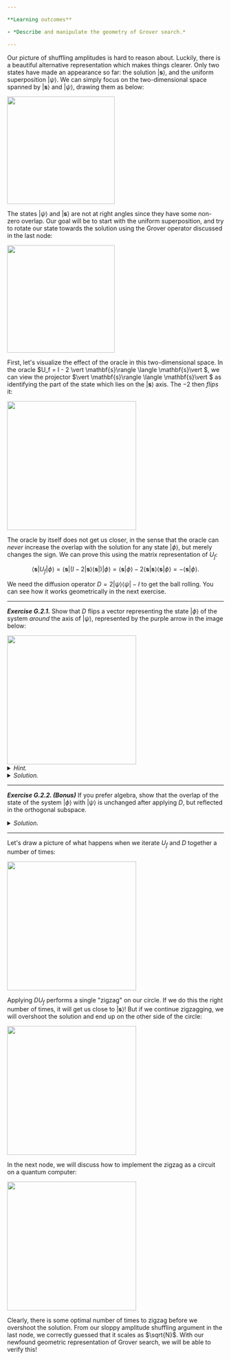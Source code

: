 ```yaml
---

**Learning outcomes**

- *Describe and manipulate the geometry of Grover search.*

---
```


Our picture of shuffling amplitudes is hard to reason about. Luckily, there is a beautiful alternative representation which makes things clearer. Only two states have made an appearance so far: the solution $\vert \mathbf{s}\rangle$, and the uniform superposition $\vert\psi\rangle$.
We can simply focus on the two-dimensional space spanned by $\vert \mathbf{s}\rangle$ and $\vert \psi\rangle$, drawing them as below:

<img src="pics/grover-space.svg"  width="250px">

The states $\vert \psi\rangle$ and $\vert \mathbf{s}\rangle$ are not at right angles since they have some non-zero overlap. Our goal will be to start with the uniform superposition, and try to rotate our state towards the solution using the Grover operator discussed in the last node:

<img src="pics/rotate.svg"  width="250px">

First, let's visualize the effect of the oracle in this two-dimensional space. In the oracle $U_f = I - 2 \vert \mathbf{s}\rangle \langle \mathbf{s}\vert $, we can view the projector $\vert \mathbf{s}\rangle \langle \mathbf{s}\vert $ as identifying the part of the state which lies on the $\vert \mathbf{s}\rangle$ axis. The $-2$ then *flips* it:

<img src="pics/flip.svg"  width="300px">

The oracle by itself does not get us closer, in the sense that the oracle can *never* increase the overlap with the solution for any state $\vert \phi\rangle$, but merely changes the sign. We can prove this using the matrix representation of $U_f$:

$$
\langle \mathbf{s}\vert U_f \vert \phi\rangle = \langle \mathbf{s}\vert (I - 2 \vert \mathbf{s}\rangle \langle \mathbf{s}\vert ) \vert \phi\rangle = \langle \mathbf{s}\vert \phi\rangle - 2 \langle\mathbf{s}\vert \mathbf{s}\rangle\langle\mathbf{s}\vert \phi\rangle = -\langle \mathbf{s}\vert \phi\rangle.
$$

We need the diffusion operator $D = 2 \vert \psi\rangle \langle
\psi\vert  - I$ to get the ball rolling. You can see how it works
geometrically in the next exercise.

---

***Exercise G.2.1.*** Show that $D$ flips a vector representing the state $\vert\phi\rangle$ of the system *around* the axis of $\vert \psi\rangle$, represented by the purple arrow in the image below:

<img src="pics/flip-psi.svg"  width="300px">

<details>
<summary><i>Hint.</i></summary>
Use geometry! To start with, suppose the vector representing the state of the system $\vert\phi\rangle$ makes an angle $\pi/2 - \varphi$ to $\vert \psi\rangle$. You can assume that $-D = I - 2\vert \psi\rangle\langle\psi\vert $ reflects parallel to $\vert \psi\rangle$, and go from there.
</details>

<details>
<summary><i>Solution.</i></summary>

Applying $-D$ reflects across the dotted red line orthogonal to $\vert \psi\rangle$. This gives a total rotation by $2\varphi$, as shown below middle:

<img src="pics/flip-psi-sol.svg" width="700px">

We now apply $-I$, so that the total effect is $-D \cdot -I = D$. This reflects the vector to the other side of the circle. But it's easy to see that the angle from the $\vert \psi\rangle$ axis is now

$$
\pi - 2\varphi - \left(\frac{\pi}{2} - \varphi\right) = \frac{\pi}{2} - \varphi,
$$

so that the final vector is indeed flipped around the $\vert
\psi\rangle$ axis, i.e., makes the same angle as the initial vector
but on the other side. ▢

</details>

---

***Exercise G.2.2. (Bonus)*** If you prefer algebra, show that the overlap of the state of the system $\vert\phi\rangle$ with $\vert \psi\rangle$ is unchanged after applying $D$, but reflected in the orthogonal subspace.

<details>
<summary><i>Solution.</i></summary>

Algebraically, let's write our arbitrary state $\vert \phi\rangle = \alpha \vert \psi\rangle + \beta \vert \phi_\perp\rangle$, where $\vert \phi_\perp\rangle$ is the projection onto the subspace orthogonal to $\vert \psi\rangle$. Then

$$
D\vert \phi\rangle = \alpha (2 \vert \psi\rangle\langle \psi\vert  - I)\vert \psi\rangle + \beta (2 \vert \psi\rangle\langle \psi\vert  - I)\vert \phi_\perp\rangle = \alpha \vert \psi\rangle - \beta \vert \phi_\perp\rangle.
$$

Hence, $\langle\psi\vert D\vert \phi\rangle = \alpha = \langle\psi\vert \phi\rangle$, while $\langle\phi_\perp\vert D\vert \phi\rangle = -\beta = -\langle\phi_\perp\vert \phi\rangle$. So the overlap is unchanged, and state is reflected in the orthogonal subspace, as required. ▢

</details>

---

Let's draw a picture of what happens when we iterate $U_f$ and $D$ together a number of times:

<img src="pics/zigzag.svg"  width="300px">

Applying $DU_f$ performs a single "zigzag" on our circle. If we do this the right number of times, it will get us close to $\vert \mathbf{s}\rangle$! But if we continue zigzagging, we will overshoot the solution and end up on the other side of the circle:

<img src="pics/overshoot.svg"  width="300px">

In the next node, we will discuss how to implement the zigzag as a circuit on a quantum computer:

<img src="pics/grover-iter.svg" width="300px">

Clearly, there is some optimal number of times to zigzag before we overshoot the solution. From our sloppy amplitude shuffling argument in the last node, we correctly guessed that it scales as $\sqrt{N}$. With our newfound geometric representation of Grover search, we will be able to verify this!
